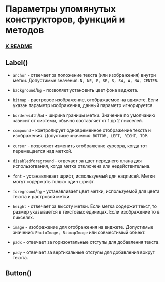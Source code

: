 # Параметры упомянутых конструкторов, функций и методов

### [К README](README.md/#-курс-по-tkinter)

## Label()

* `anchor` - отвечает за положение текста (или изображения) внутри метки. Допустимые значения: `N, NE, E, SE, S, SW, W, NW, CENTER`.

* `background`/`bg` - позволяет установить цвет фона виджета.

* `bitmap` - растровое изображение, отображаемое на вдижете. Если указан параметр изображения, данный параметр игнорируется.

* `borderwidth`/`bd` - ширина границы метки. Значение по умолчанию зависит от системы, обычно составляет от 1 до 2 пикселей.

* `compound` - контролирует одновременное отображение текста и изображения. Допустиые значения: `BOTTOM, LEFT, RIGHT, TOP`.

* `cursor` - позволяет изменить отображение курсора, когда тот перемещается над меткой.

* `disabledforeground` - отвечает за цвет переднего плана для использогвания, когда метка отключена или недействительна.

* `font` - устанавливает шрифт, используемый для надписей. Метки могут содержать только один шрифт.

* `foreground`/`fg` - устанавливает цвет метки, используемой для цвета текста и растровой метки.

* `height` - отвечает за высоту метки. Если метка содержит текст, то размер указывается в текстовых единицах. Если изображение то в пикселях.

* `image` - изображение для отображения на виджете. Допустимые значения: `PhotoImage, BitmapImage` или совместимый объект.

* `padx` - отвечает за горизонтальные отступы для добавления текста.

* `pady` - отвечает за вертикальные отступы для добавления вокруг текста.

## Button()

